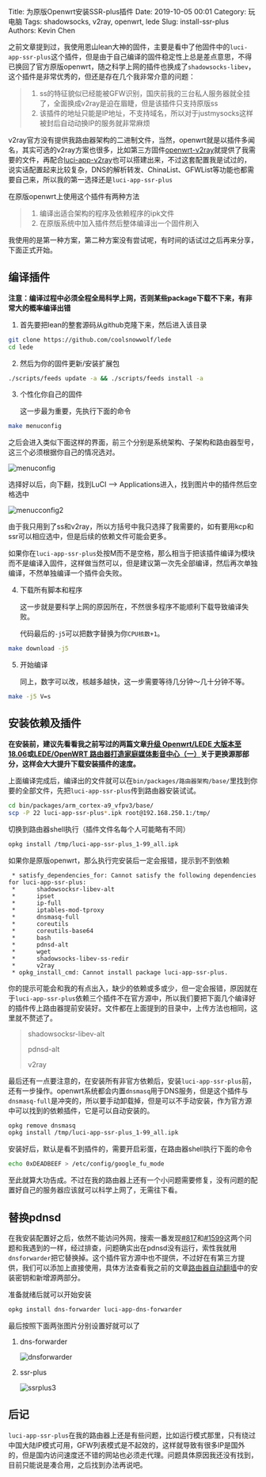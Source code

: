 Title: 为原版Openwrt安装SSR-plus插件
Date: 2019-10-05 00:01
Category: 玩电脑
Tags: shadowsocks, v2ray, openwrt, lede
Slug: install-ssr-plus
Authors: Kevin Chen



之前文章提到过，我使用恩山lean大神的固件，主要是看中了他固件中的`luci-app-ssr-plus`这个插件，但是由于自己编译的固件稳定性上总是差点意思，不得已换回了官方原版openwrt，随之科学上网的插件也换成了`shadowsocks-libev`，这个插件是非常优秀的，但还是存在几个我非常介意的问题：

> 1. ss的特征貌似已经能被GFW识别，国庆前我的三台私人服务器就全挂了，全面换成v2ray是迫在眉睫，但是该插件只支持原版ss
> 2. 该插件的地址只能是IP地址，不支持域名，所以对于justmysocks这样被封后自动动换IP的服务就非常麻烦

v2ray官方没有提供我路由器架构的二进制文件，当然，openwrt就是以插件多闻名，其实可选的v2ray方案也很多，比如第三方固件[openwrt-v2ray](https://github.com/kuoruan/openwrt-v2ray)就提供了我需要的文件，再配合[luci-app-v2ray](https://github.com/kuoruan/luci-app-v2ray)也可以搭建出来，不过这套配置我是试过的，说实话配置起来比较复杂，DNS的解析转发、ChinaList、GFWList等功能也都需要自己来，所以我的第一选择还是`luci-app-ssr-plus`



在原版openwrt上使用这个插件有两种方法

> 1. 编译出适合架构的程序及依赖程序的ipk文件
> 2. 在原版系统中加入插件然后整体编译出一个固件刷入

我使用的是第一种方案，第二种方案没有尝试呢，有时间的话试过之后再来分享，下面正式开始。





## 编译插件

**注意：编译过程中必须全程全局科学上网，否则某些package下载不下来，有非常大的概率编译出错**



1. 首先要把lean的整套源码从github克隆下来，然后进入该目录

```bash
git clone https://github.com/coolsnowwolf/lede
cd lede
```



2. 然后为你的固件更新/安装扩展包

```bash
./scripts/feeds update -a && ./scripts/feeds install -a
```



3. 个性化你自己的固件

   这一步最为重要，先执行下面的命令
   
```bash
make menuconfig 
```

   之后会进入类似下面这样的界面，前三个分别是系统架构、子架构和路由器型号，这三个必须根据你自己的情况选对。

   ![menuconfig](https://wx1.sinaimg.cn/large/65f2a787ly1g7miwhzuafj21hc0h9q58.jpg)

   选择好以后，向下翻，找到LuCI --> Applications进入，找到图片中的插件然后空格选中

   ![menucconfig2](https://wx1.sinaimg.cn/large/65f2a787ly1g7miwhykvcj21hc0h9n03.jpg)

   由于我只用到了ss和v2ray，所以方括号中我只选择了我需要的，如有要用kcp和ssr可以相应选中，但是后续的依赖文件可能会更多。

   如果你在`luci-app-ssr-plus`处按M而不是空格，那么相当于把该插件编译为模块而不是编译入固件，这样做当然可以，但是建议第一次先全部编译，然后再次单独编译，不然单独编译一个插件会失败。

   

4. 下载所有脚本和程序

   这一步就是要科学上网的原因所在，不然很多程序不能顺利下载导致编译失败。

   代码最后的`-j5`可以把数字替换为你`CPU核数+1`。

```bash
make download -j5
```

   


5. 开始编译

   同上，数字可以改，核越多越快，这一步需要等待几分钟～几十分钟不等。

```bash
make -j5 V=s
```

   





## 安装依赖及插件

**在安装前，建议先看看我之前写过的两篇文章[升级 Openwrt/LEDE 大版本至 18.06](https://www.solarck.com/upgrade-lede-to-1806.html)或[LEDE/OpenWRT 路由器打造家庭媒体影音中心（一）](https://www.solarck.com/lede-media-center1.html)关于更换源那部分，这样会大大提升下载安装插件的速度。**

上面编译完成后，编译出的文件就可以在`bin/packages/路由器架构/base/`里找到你要的全部文件，先把`luci-app-ssr-plus`传到路由器安装试试。

```bash
cd bin/packages/arm_cortex-a9_vfpv3/base/
scp -P 22 luci-app-ssr-plus*.ipk root@192.168.250.1:/tmp/
```



切换到路由器shell执行（插件文件名每个人可能略有不同）

```bash
opkg install /tmp/luci-app-ssr-plus_1-99_all.ipk
```



如果你是原版openwrt，那么执行完安装后一定会报错，提示到不到依赖

```
 * satisfy_dependencies_for: Cannot satisfy the following dependencies for luci-app-ssr-plus:
 *      shadowsocksr-libev-alt
 *      ipset
 *      ip-full
 *      iptables-mod-tproxy
 *      dnsmasq-full
 *      coreutils
 *      coreutils-base64
 *      bash
 *      pdnsd-alt
 *      wget
 *      shadowsocks-libev-ss-redir
 *      v2ray
 * opkg_install_cmd: Cannot install package luci-app-ssr-plus.
```



你的提示可能会和我的有点出入，缺少的依赖或多或少，但一定会报错，原因就在于`luci-app-ssr-plus`依赖三个插件不在官方源中，所以我们要把下面几个编译好的插件传上路由器提前安装好。文件都在上面提到的目录中，上传方法也相同，这里就不赘述了。

> shadowsocksr-libev-alt
>
> pdnsd-alt
>
> v2ray

最后还有一点要注意的，在安装所有非官方依赖后，安装`luci-app-ssr-plus`前，还有一步操作。openwrt系统都会内置`dnsmasq`用于DNS服务，但是这个插件与`dnsmasq-full`是冲突的，所以要手动卸载掉，但是可以不手动安装，作为官方源中可以找到的依赖插件，它是可以自动安装的。

```bash
opkg remove dnsmasq
opkg install /tmp/luci-app-ssr-plus_1-99_all.ipk
```

安装好后，默认是看不到插件的，需要开启彩蛋，在路由器shell执行下面的命令

```bash
echo 0xDEADBEEF > /etc/config/google_fu_mode
```



至此就算大功告成。不过在我的路由器上还有一个小问题需要修复，没有问题的配置好自己的服务器应该就可以科学上网了，无需往下看。





## 替换pdnsd

在我安装配置好之后，依然不能访问外网，搜索一番发现[#817](https://github.com/coolsnowwolf/lede/issues/817)和[#1599](https://github.com/coolsnowwolf/lede/issues/1599)这两个问题和我遇到的一样，经过排查，问题确实出在pdnsd没有运行，索性我就用`dnsforwarder`把它替换掉。这个插件官方源中也不提供，不过好在有第三方提供，我们可以添加上直接使用，具体方法查看我之前的文章[路由器自动翻墙](https://www.solarck.com/lede-shadowsocks.html)中的安装密钥和新增源两部分。

准备就绪后就可以开始安装

```bash
opkg install dns-forwarder luci-app-dns-forwarder
```



最后按照下面两张图片分别设置好就可以了

1. dns-forwarder

   ![dnsforwarder](https://wx1.sinaimg.cn/large/65f2a787ly1g7mkknx28nj20ej08faa7.jpg)

2. ssr-plus

   ![ssrplus3](https://wx1.sinaimg.cn/large/65f2a787ly1g7mkknxataj20h70ak759.jpg)







## 后记

`luci-app-ssr-plus`在我的路由器上还是有些问题，比如运行模式那里，只有绕过中国大陆IP模式可用，GFW列表模式是不起效的，这样就导致有很多IP是国外的，但是国内访问速度还不错的网站也必须走代理。问题具体原因我还没有找到，目前只能说是凑合用，之后找到办法再说吧。
